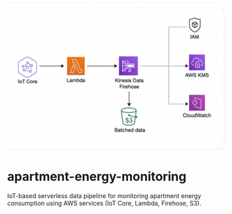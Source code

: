 ![Architecture Diagram](apartment-energy-iot-architecture.png)

# apartment-energy-monitoring
IoT-based serverless data pipeline for monitoring apartment energy consumption using AWS services (IoT Core, Lambda, Firehose, S3).
